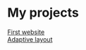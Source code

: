 # My projects

[First website](https://razocharovaniye.github.io/Github_1/)  
[Adaptive layout](https://razocharovaniye.github.io/Github_2/)   




